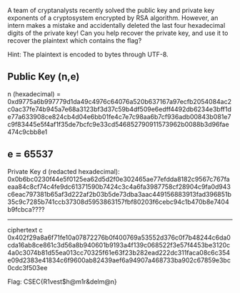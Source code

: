 A team of cryptanalysts recently solved the public key and private key exponents of a cryptosystem encrypted by RSA algorithm. However, an intern makes a mistake and accidentally deleted the last four hexadecimal digits of the private key! Can you help recover the private key, and use it to recover the plaintext which contains the flag?

Hint: The plaintext is encoded to bytes through UTF-8.

Public Key (n,e)
----------------------
n (hexadecimal) = 0xd9775a6b997779d1da49c4976c64076a520b637167a97ecfb2054084ac2c0ac37fe74b945a7e68a3123bf3d37c59b4df509e6edff4492db6234e3bff1de77a633908ce824cb4d04e6bb01fe4c7e7c98aa6b7cf936adb00843b081e7c9f83445e5f4af1f35de7bcfc9e33cd546852790911573962b0088b3d96fae474c9cbb8e1

e = 65537
-----------------------

Private Key d (redacted hexadecimal): 0x0b6bc0230f44e5f0125ea62d5d2f0e302465ae77efdda8182c9567c767faeaa84c8cf74c4fe9dc61371590b7424c3c4a6fa3987758cf28904c9fa0d943c6eac797381b65af3d222af2b03b5de73dba3aac449156883913fad396851b35c9c7285b741ccb37308d5953863157fbf80203f6cebc94c1b470b8e7404b9fcbca????

-----------------------

ciphertext c 0x402f29a8a6f71fe10a07872276b0f400769a53552d376c0f7b48244c6da0cda16ab8ce861c3d56a8b940601b9193a4f139c068522f3e57f4453be3120c4a0c3074b81d55ea013cc70325f61e63f23b282ead222dc311faca08c6c354e09d2383e41834c6f9600ab82439aef6a94907a468733ba902c67859e3bc0cdc3f503ee

Flag: CSEC{R1vest$h@m1r&delm@n}
